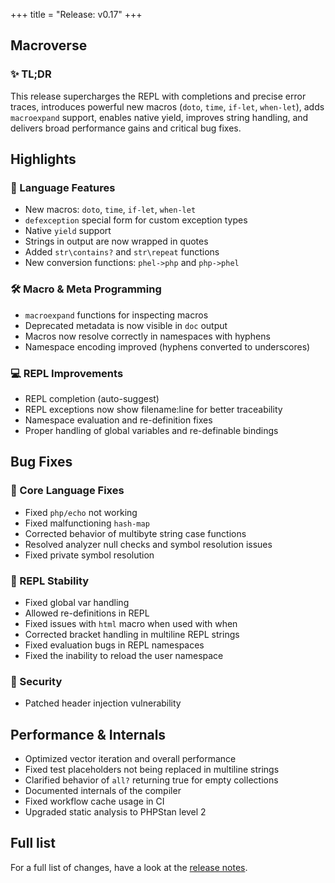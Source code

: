 +++
title = "Release: v0.17"
+++

## Macroverse

### ✨ TL;DR

This release supercharges the REPL with completions and precise error traces, introduces powerful new macros (`doto`, `time`, `if-let`, `when-let`), adds `macroexpand` support, enables native yield, improves string handling, and delivers broad performance gains and critical bug fixes.

## Highlights

### 🧠 Language Features

- New macros: `doto`, `time`, `if-let`, `when-let`
- `defexception` special form for custom exception types
- Native `yield` support
- Strings in output are now wrapped in quotes
- Added `str\contains?` and `str\repeat` functions
- New conversion functions: `phel->php` and `php->phel`

### 🛠 Macro & Meta Programming

- `macroexpand` functions for inspecting macros
- Deprecated metadata is now visible in `doc` output
- Macros now resolve correctly in namespaces with hyphens
- Namespace encoding improved (hyphens converted to underscores)

### 💻 REPL Improvements

- REPL completion (auto-suggest)
- REPL exceptions now show filename:line for better traceability
- Namespace evaluation and re-definition fixes
- Proper handling of global variables and re-definable bindings

## Bug Fixes

### 🧩 Core Language Fixes

- Fixed `php/echo` not working
- Fixed malfunctioning `hash-map`
- Corrected behavior of multibyte string case functions
- Resolved analyzer null checks and symbol resolution issues
- Fixed private symbol resolution

### 🧷 REPL Stability

- Fixed global var handling
- Allowed re-definitions in REPL
- Fixed issues with `html` macro when used with when
- Corrected bracket handling in multiline REPL strings
- Fixed evaluation bugs in REPL namespaces
- Fixed the inability to reload the user namespace

### 🔐 Security

- Patched header injection vulnerability

## Performance & Internals

- Optimized vector iteration and overall performance
- Fixed test placeholders not being replaced in multiline strings
- Clarified behavior of `all?` returning true for empty collections
- Documented internals of the compiler
- Fixed workflow cache usage in CI
- Upgraded static analysis to PHPStan level 2

## Full list

For a full list of changes, have a look at
the [release notes](https://github.com/phel-lang/phel-lang/releases/tag/v0.17.0).
